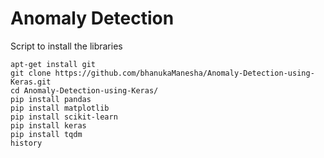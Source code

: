 # Anomaly Detection

Script to install the libraries

```
apt-get install git
git clone https://github.com/bhanukaManesha/Anomaly-Detection-using-Keras.git
cd Anomaly-Detection-using-Keras/
pip install pandas
pip install matplotlib
pip install scikit-learn
pip install keras
pip install tqdm
history
```